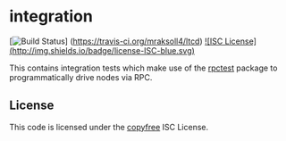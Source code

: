 integration
===========

[![Build Status](http://img.shields.io/travis/mraksoll4/ltcd.svg)]
(https://travis-ci.org/mraksoll4/ltcd) [![ISC License]
(http://img.shields.io/badge/license-ISC-blue.svg)](http://copyfree.org)

This contains integration tests which make use of the
[rpctest](https://github.com/mraksoll4/ltcd/tree/master/rpctest) package to
programmatically drive nodes via RPC.

## License

This code is licensed under the [copyfree](http://copyfree.org) ISC License.
